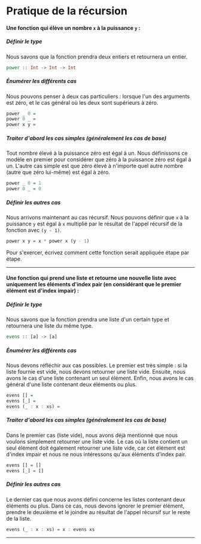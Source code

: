 # **Pratique de la récursion**

#### **Une fonction qui élève un nombre `x` à la puissance `y` :**

##### **Définir le type**  
Nous savons que la fonction prendra deux entiers et retournera un entier.

```haskell
power :: Int -> Int -> Int
```

##### **Énumérer les différents cas**  
Nous pouvons penser à deux cas particuliers : lorsque l'un des arguments est zéro, et le cas général où les deux sont supérieurs à zéro.

```haskell
power _ 0 =
power 0 _ = 
power x y =
```

##### **Traiter d'abord les cas simples (généralement les cas de base)**  
Tout nombre élevé à la puissance zéro est égal à un. Nous définissons ce modèle en premier pour considérer que zéro à la puissance zéro est égal à un. L'autre cas simple est que zéro élevé à n'importe quel autre nombre (autre que zéro lui-même) est égal à zéro.

```haskell
power _ 0 = 1
power 0 _ = 0
```

##### **Définir les autres cas**  
Nous arrivons maintenant au cas récursif. Nous pouvons définir que `x` à la puissance `y` est égal à `x` multiplié par le résultat de l'appel récursif de la fonction avec `(y - 1)`.

```haskell
power x y = x * power x (y - 1)
```

Pour s'exercer, écrivez comment cette fonction serait appliquée étape par étape.

---

#### **Une fonction qui prend une liste et retourne une nouvelle liste avec uniquement les éléments d'index pair (en considérant que le premier élément est d'index impair) :**

##### **Définir le type**  
Nous savons que la fonction prendra une liste d'un certain type et retournera une liste du même type.

```haskell
evens :: [a] -> [a]
```

##### **Énumérer les différents cas**  
Nous devons réfléchir aux cas possibles. Le premier est très simple : si la liste fournie est vide, nous devons retourner une liste vide. Ensuite, nous avons le cas d'une liste contenant un seul élément. Enfin, nous avons le cas général d'une liste contenant deux éléments ou plus.

```haskell
evens [] = 
evens [_] = 
evens (_ : x : xs) = 
```

##### **Traiter d'abord les cas simples (généralement les cas de base)**  
Dans le premier cas (liste vide), nous avons déjà mentionné que nous voulons simplement retourner une liste vide. Le cas où la liste contient un seul élément doit également retourner une liste vide, car cet élément est d'index impair et nous ne nous intéressons qu'aux éléments d'index pair.

```haskell
evens [] = []
evens [_] = []
```

##### **Définir les autres cas**  
Le dernier cas que nous avons défini concerne les listes contenant deux éléments ou plus. Dans ce cas, nous devons ignorer le premier élément, prendre le deuxième et le joindre au résultat de l'appel récursif sur le reste de la liste.

```haskell
evens (_ : x : xs) = x : evens xs
```

---
